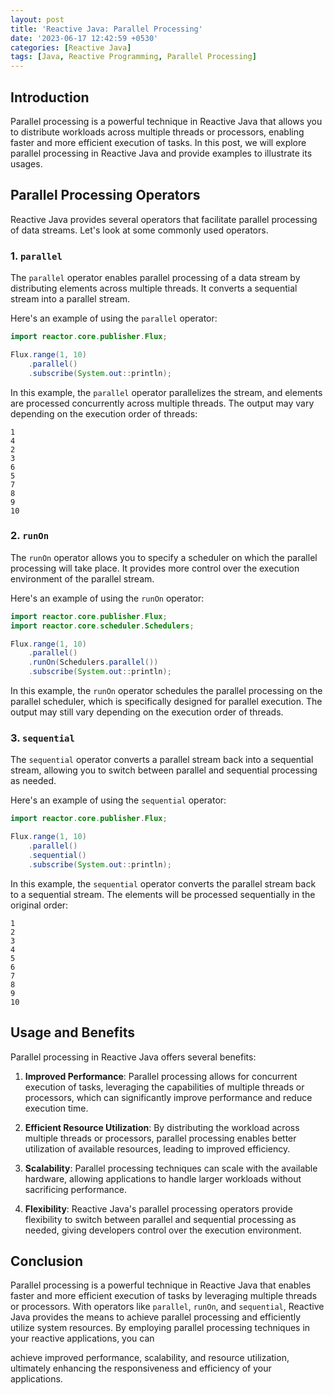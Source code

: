 ```yaml
---
layout: post
title: 'Reactive Java: Parallel Processing'
date: '2023-06-17 12:42:59 +0530'
categories: [Reactive Java]
tags: [Java, Reactive Programming, Parallel Processing]
---
```

## Introduction

Parallel processing is a powerful technique in Reactive Java that allows you to distribute workloads across multiple threads or processors, enabling faster and more efficient execution of tasks. In this post, we will explore parallel processing in Reactive Java and provide examples to illustrate its usages.

## Parallel Processing Operators

Reactive Java provides several operators that facilitate parallel processing of data streams. Let's look at some commonly used operators.

### 1. `parallel`

The `parallel` operator enables parallel processing of a data stream by distributing elements across multiple threads. It converts a sequential stream into a parallel stream.

Here's an example of using the `parallel` operator:

```java
import reactor.core.publisher.Flux;

Flux.range(1, 10)
    .parallel()
    .subscribe(System.out::println);
```

In this example, the `parallel` operator parallelizes the stream, and elements are processed concurrently across multiple threads. The output may vary depending on the execution order of threads:

```
1
4
2
3
6
5
7
8
9
10
```

### 2. `runOn`

The `runOn` operator allows you to specify a scheduler on which the parallel processing will take place. It provides more control over the execution environment of the parallel stream.

Here's an example of using the `runOn` operator:

```java
import reactor.core.publisher.Flux;
import reactor.core.scheduler.Schedulers;

Flux.range(1, 10)
    .parallel()
    .runOn(Schedulers.parallel())
    .subscribe(System.out::println);
```

In this example, the `runOn` operator schedules the parallel processing on the parallel scheduler, which is specifically designed for parallel execution. The output may still vary depending on the execution order of threads.

### 3. `sequential`

The `sequential` operator converts a parallel stream back into a sequential stream, allowing you to switch between parallel and sequential processing as needed.

Here's an example of using the `sequential` operator:

```java
import reactor.core.publisher.Flux;

Flux.range(1, 10)
    .parallel()
    .sequential()
    .subscribe(System.out::println);
```

In this example, the `sequential` operator converts the parallel stream back to a sequential stream. The elements will be processed sequentially in the original order:

```
1
2
3
4
5
6
7
8
9
10
```

## Usage and Benefits

Parallel processing in Reactive Java offers several benefits:

1. **Improved Performance**: Parallel processing allows for concurrent execution of tasks, leveraging the capabilities of multiple threads or processors, which can significantly improve performance and reduce execution time.

2. **Efficient Resource Utilization**: By distributing the workload across multiple threads or processors, parallel processing enables better utilization of available resources, leading to improved efficiency.

3. **Scalability**: Parallel processing techniques can scale with the available hardware, allowing applications to handle larger workloads without sacrificing performance.

4. **Flexibility**: Reactive Java's parallel processing operators provide flexibility to switch between parallel and sequential processing as needed, giving developers control over the execution environment.

## Conclusion

Parallel processing is a powerful technique in Reactive Java that enables faster and more efficient execution of tasks by leveraging multiple threads or processors. With operators like `parallel`, `runOn`, and `sequential`, Reactive Java provides the means to achieve parallel processing and efficiently utilize system resources. By employing parallel processing techniques in your reactive applications, you can

 achieve improved performance, scalability, and resource utilization, ultimately enhancing the responsiveness and efficiency of your applications.